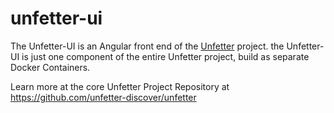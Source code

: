 # unfetter-ui
The Unfetter-UI is an Angular front end of the [Unfetter](https://unfetter.io) project.  the Unfetter-UI is just one component of the entire Unfetter project, build as separate Docker Containers.

Learn more at the core Unfetter Project Repository at https://github.com/unfetter-discover/unfetter